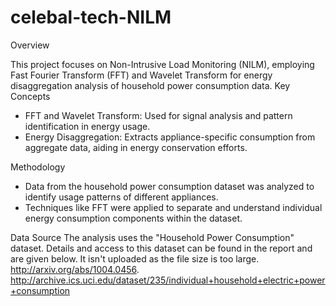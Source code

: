 # celebal-tech-NILM
Overview

This project focuses on Non-Intrusive Load Monitoring (NILM), employing Fast Fourier Transform (FFT) and Wavelet Transform for energy disaggregation analysis of household power consumption data.
Key Concepts

- FFT and Wavelet Transform: Used for signal analysis and pattern identification in energy usage.
- Energy Disaggregation: Extracts appliance-specific consumption from aggregate data, aiding in energy conservation efforts.

Methodology

- Data from the household power consumption dataset was analyzed to identify usage patterns of different appliances.
- Techniques like FFT were applied to separate and understand individual energy consumption components within the dataset.

Data Source
The analysis uses the "Household Power Consumption" dataset. Details and access to this dataset can be found in the report and are given below. It isn't uploaded as the file size is too large. 
http://arxiv.org/abs/1004.0456. 
http://archive.ics.uci.edu/dataset/235/individual+household+electric+power+consumption
